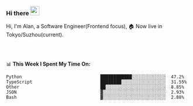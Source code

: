 ### Hi there <img src="https://media.giphy.com/media/hvRJCLFzcasrR4ia7z/giphy.gif" width="25px">

<!-- ![visitors](https://visitor-badge.glitch.me/badge?page_id=dislfyer.dislfyer) -->

Hi, I'm Alan, a Software Engineer(Frontend focus), 🏠 Now live in Tokyo/Suzhou(current).

<br/>
<br/>

📊 **This Week I Spent My Time On:**


<!--START_SECTION:waka-->

```text
Python                              ████████████░░░░░░░░░░░░░  47.2%
TypeScript                          ████████░░░░░░░░░░░░░░░░░  31.55%
Other                               ██░░░░░░░░░░░░░░░░░░░░░░░  8.85%
JSON                                ▓░░░░░░░░░░░░░░░░░░░░░░░░  2.93%
Bash                                ▓░░░░░░░░░░░░░░░░░░░░░░░░  2.88%
```

<!--END_SECTION:waka-->

<!--
**About Me:**
 -->

